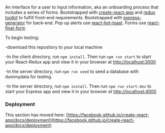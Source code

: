An interface for a user to input information, aka an onboarding process that includes a series of forms. Bootstrapped with [create-react-app](https://github.com/facebook/create-react-app) and [redux toolkit](https://redux-toolkit.js.org/) to fulfill front-end requirements. Bootstrapped with [express-generator](https://github.com/expressjs/generator) for back-end.
Pop up alerts use [react-hot-toast](https://react-hot-toast.com/docs). Forms use [react-final-form](https://final-form.org/docs/react-final-form/getting-started)

To begin testing:

-download this repository to your local machine

-In the client directory, run `npm install`. Then run `npm run start` to start your React-Redux app and view it in your browser at [http://localhost:3000](http://localhost:3000)

-In the server directory, run `npm run seed` to seed a database with dummydata for testing.

-In the server directory, run `npm install`. Then run `npm run start-dev` to start your Express app and view it in your browser at [http://localhost:4000](http://localhost:4000)

### Deployment

This section has moved here: [https://facebook.github.io/create-react-app/docs/deployment](https://facebook.github.io/create-react-app/docs/deployment)
